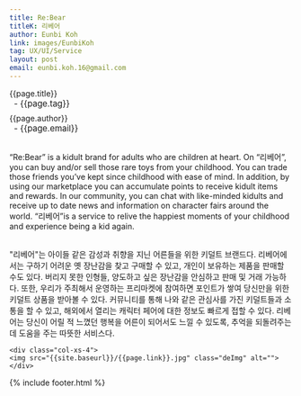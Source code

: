 ```yaml
---
title: Re:Bear
titleK: 리베어
author: Eunbi Koh
link: images/EunbiKoh
tag: UX/UI/Service
layout: post
email: eunbi.koh.16@gmail.com
---	
```


<div class="container">

<div class="deDep">
{{page.title}}<br>
<p style="font-size:15px; margin:0px; padding:0px 0px 0px 8px; margin:0px 0px 8px 0px;">- {{page.tag}}</p>
{{page.author}}<br>
<p style="font-size:15px; margin:0px; padding:0px 0px 0px 8px;">- {{page.email}}</p>
</div>

<br>

<div class="det lato">

<!--영문-->
“Re:Bear” is a kidult brand for adults who are children at heart.
On “리베어”, you can buy and/or sell those rare toys from your childhood. You can trade those friends you’ve kept since childhood with ease of mind. In addition, by using our marketplace you can accumulate points to receive kidult items and rewards. In our community, you can chat with like-minded kidults and receive up to date news and information on character fairs around the world. “리베어”is a service to relive the happiest moments of your childhood and experience being a kid again.


<!--영문-->

</div>


<div class="noto">
<!--국문-->

<br>
"리베어"는 아이들 같은 감성과 취향을 지닌 어른들을 위한 키덜트 브랜드다. 리베어에서는 구하기 어려운 옛 장난감을 찾고 구매할 수 있고, 개인이 보유하는 제품을 판매할 수도 있다. 버리지 못한 인형들, 양도하고 싶은 장난감을 안심하고 판매 및 거래 가능하다. 또한, 우리가 주최해서 운영하는 프리마켓에 참여하면 포인트가 쌓여 당신만을 위한 키덜트 상품을 받아볼 수 있다. 커뮤니티를 통해 나와 같은 관심사를 가진 키덜트들과 소통을 할 수 있고, 해외에서 열리는 캐릭터 페어에 대한 정보도 빠르게 접할 수 있다. 리베어는 당신이 어릴 적 느꼈던 행복을 어른이 되어서도 느낄 수 있도록, 추억을 되돌려주는데 도움을 주는 따뜻한 서비스다.

<!--국문-->

</div>

<div class="row noto">
	
	<div class="col-xs-4">
	<img src="{{site.baseurl}}/{{page.link}}.jpg" class="deImg" alt=""></div>
	
</div>

	

</div> 

{% include footer.html %}